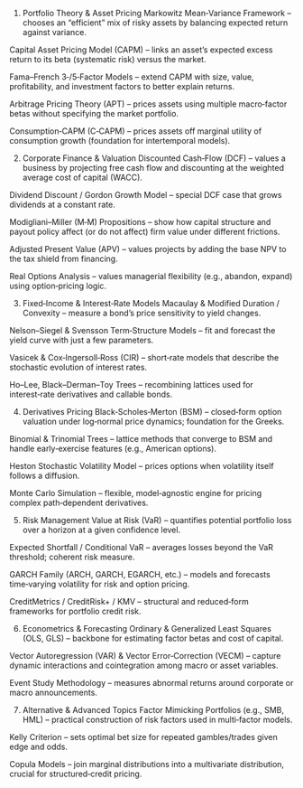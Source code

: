 1. Portfolio Theory & Asset Pricing
Markowitz Mean‑Variance Framework – chooses an “efficient” mix of risky assets by balancing expected return against variance.

Capital Asset Pricing Model (CAPM) – links an asset’s expected excess return to its beta (systematic risk) versus the market.

Fama–French 3‑/5‑Factor Models – extend CAPM with size, value, profitability, and investment factors to better explain returns.

Arbitrage Pricing Theory (APT) – prices assets using multiple macro‑factor betas without specifying the market portfolio.

Consumption‑CAPM (C‑CAPM) – prices assets off marginal utility of consumption growth (foundation for intertemporal models).

2. Corporate Finance & Valuation
Discounted Cash‑Flow (DCF) – values a business by projecting free cash flow and discounting at the weighted average cost of capital (WACC).

Dividend Discount / Gordon Growth Model – special DCF case that grows dividends at a constant rate.

Modigliani–Miller (M‑M) Propositions – show how capital structure and payout policy affect (or do not affect) firm value under different frictions.

Adjusted Present Value (APV) – values projects by adding the base NPV to the tax shield from financing.

Real Options Analysis – values managerial flexibility (e.g., abandon, expand) using option‑pricing logic.

3. Fixed‑Income & Interest‑Rate Models
Macaulay & Modified Duration / Convexity – measure a bond’s price sensitivity to yield changes.

Nelson–Siegel & Svensson Term‑Structure Models – fit and forecast the yield curve with just a few parameters.

Vasicek & Cox‑Ingersoll‑Ross (CIR) – short‑rate models that describe the stochastic evolution of interest rates.

Ho–Lee, Black–Derman–Toy Trees – recombining lattices used for interest‑rate derivatives and callable bonds.

4. Derivatives Pricing
Black‑Scholes‑Merton (BSM) – closed‑form option valuation under log‑normal price dynamics; foundation for the Greeks.

Binomial & Trinomial Trees – lattice methods that converge to BSM and handle early‑exercise features (e.g., American options).

Heston Stochastic Volatility Model – prices options when volatility itself follows a diffusion.

Monte Carlo Simulation – flexible, model‑agnostic engine for pricing complex path‑dependent derivatives.

5. Risk Management
Value at Risk (VaR) – quantifies potential portfolio loss over a horizon at a given confidence level.

Expected Shortfall / Conditional VaR – averages losses beyond the VaR threshold; coherent risk measure.

GARCH Family (ARCH, GARCH, EGARCH, etc.) – models and forecasts time‑varying volatility for risk and option pricing.

CreditMetrics / CreditRisk+ / KMV – structural and reduced‑form frameworks for portfolio credit risk.

6. Econometrics & Forecasting
Ordinary & Generalized Least Squares (OLS, GLS) – backbone for estimating factor betas and cost of capital.

Vector Autoregression (VAR) & Vector Error‑Correction (VECM) – capture dynamic interactions and cointegration among macro or asset variables.

Event Study Methodology – measures abnormal returns around corporate or macro announcements.

7. Alternative & Advanced Topics
Factor Mimicking Portfolios (e.g., SMB, HML) – practical construction of risk factors used in multi‑factor models.

Kelly Criterion – sets optimal bet size for repeated gambles/trades given edge and odds.

Copula Models – join marginal distributions into a multivariate distribution, crucial for structured‑credit pricing.